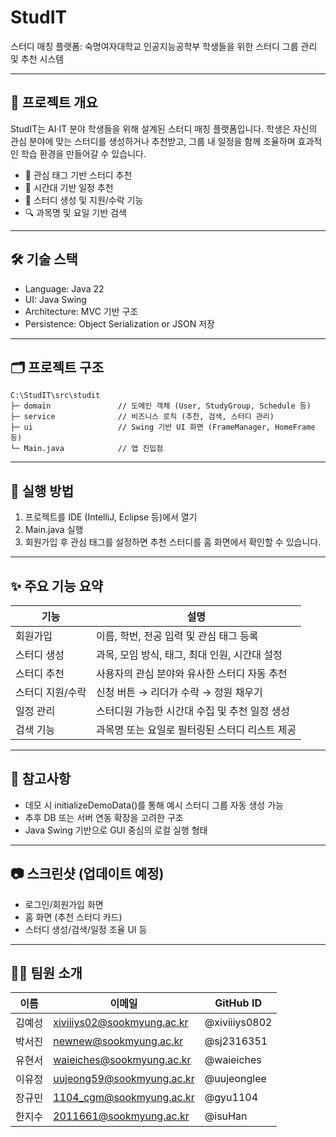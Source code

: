 # StudIT
스터디 매칭 플랫폼: 숙명여자대학교 인공지능공학부 학생들을 위한 스터디 그룹 관리 및 추천 시스템

---

## 🧩 프로젝트 개요

StudIT는 AI·IT 분야 학생들을 위해 설계된 스터디 매칭 플랫폼입니다.
학생은 자신의 관심 분야에 맞는 스터디를 생성하거나 추천받고, 그룹 내 일정을 함께 조율하며 효과적인 학습 환경을 만들어갈 수 있습니다.

- 🧠 관심 태그 기반 스터디 추천
- 📅 시간대 기반 일정 추천
- 📝 스터디 생성 및 지원/수락 기능
- 🔍 과목명 및 요일 기반 검색

---

## 🛠️ 기술 스택

- Language: Java 22
- UI: Java Swing
- Architecture: MVC 기반 구조
- Persistence: Object Serialization or JSON 저장

---

## 🗂️ 프로젝트 구조

```
C:\StudIT\src\studit
├─ domain               // 도메인 객체 (User, StudyGroup, Schedule 등)
├─ service              // 비즈니스 로직 (추천, 검색, 스터디 관리)
├─ ui                   // Swing 기반 UI 화면 (FrameManager, HomeFrame 등)
└─ Main.java            // 앱 진입점
```

---

## 🚀 실행 방법

1. 프로젝트를 IDE (IntelliJ, Eclipse 등)에서 열기
2. Main.java 실행
3. 회원가입 후 관심 태그를 설정하면 추천 스터디를 홈 화면에서 확인할 수 있습니다.

---

## ✨ 주요 기능 요약

| 기능 | 설명 |
|------|------|
| 회원가입 | 이름, 학번, 전공 입력 및 관심 태그 등록 |
| 스터디 생성 | 과목, 모임 방식, 태그, 최대 인원, 시간대 설정 |
| 스터디 추천 | 사용자의 관심 분야와 유사한 스터디 자동 추천 |
| 스터디 지원/수락 | 신청 버튼 → 리더가 수락 → 정원 채우기 |
| 일정 관리 | 스터디원 가능한 시간대 수집 및 추천 일정 생성 |
| 검색 기능 | 과목명 또는 요일로 필터링된 스터디 리스트 제공 |


---

## 📌 참고사항

- 데모 시 initializeDemoData()를 통해 예시 스터디 그룹 자동 생성 가능
- 추후 DB 또는 서버 연동 확장을 고려한 구조
- Java Swing 기반으로 GUI 중심의 로컬 실행 형태

---

## 📷 스크린샷 (업데이트 예정)

- 로그인/회원가입 화면
- 홈 화면 (추천 스터디 카드)
- 스터디 생성/검색/일정 조율 UI 등


---

## 🙋‍♀️ 팀원 소개

| 이름     | 이메일                         | GitHub ID     |
|----------|----------------------------------|---------------|
| 김예성   | xiviiiys02@sookmyung.ac.kr      | @xiviiiys0802 |
| 박서진   | newnew@sookmyung.ac.kr          | @sj2316351             |
| 유현서   | waieiches@sookmyung.ac.kr       | @waieiches    |
| 이유정   | uujeong59@sookmyung.ac.kr       | @uujeonglee   |
| 장규민   | 1104_cgm@sookmyung.ac.kr        | @gyu1104      |
| 한지수   | 2011661@sookmyung.ac.kr         | @isuHan       |